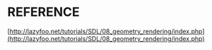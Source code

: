 # REFERENCE

[http://lazyfoo.net/tutorials/SDL/08_geometry_rendering/index.php](http://lazyfoo.net/tutorials/SDL/08_geometry_rendering/index.php)
